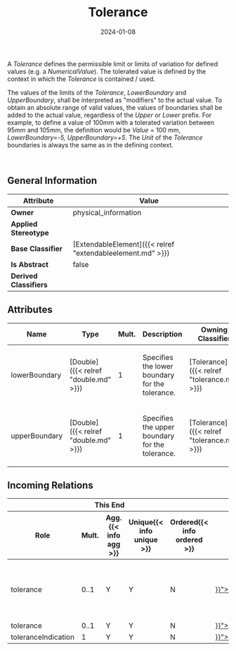 ﻿---
title: Tolerance
toc: false
type: specs
date: "2024-01-08"
draft: false
specification: VEC
version: 2.1.0
documentType: "Recommendation"
elementType: Class
classes:
  - Tolerance
menu_name: vec-2.1.0
---
<p> A <i>Tolerance</i> defines the permissible limit or limits of variation for defined values (e.g. a <i>NumericalValue</i>). The tolerated value is defined by the context in which the <i>Tolerance</i> is contained /&#160;used.      </p>      <p> The values of the limits of the <i>Tolerance</i>, <i>LowerBoundary </i>and<i> UpperBoundary</i>, shall be interpreted as &quot;modifiers&quot;&#160;to the actual value.  To obtain an absolute range of valid values, the values of boundaries shall be added to the actual value, regardless of the <i>Upper</i> or <i>Lower</i> prefix. For example, to define a value of 100mm with a tolerated variation between 95mm and 105mm, the definition would be <i>Value</i> = 100 mm, <i>LowerBoundary=-5, UpperBoundary=+5</i>. The <i>Unit</i> of the <i>Tolerance</i> boundaries is always the same as in the defining context.      </p>      <p> &#160;      </p>

## General Information

| Attribute               | Value |
|-------------------------|-------|
| **Owner**               | physical_information |
| **Applied Stereotype**  |   |
| **Base Classifier**     | [ExtendableElement]({{< relref "extendableelement.md" >}})<br/>  |
| **Is Abstract**         | false |
| **Derived Classifiers** |   |

## Attributes
|  Name  |  Type  |  Mult.  |  Description  |  Owning Classifier  |
|--------|--------|---------|---------------|--------------|
|lowerBoundary| [Double]({{< relref "double.md" >}}) | 1 | <p>Specifies the lower boundary for the tolerance. </p> | [Tolerance]({{< relref "tolerance.md" >}}) |
|upperBoundary| [Double]({{< relref "double.md" >}}) | 1 | <p>Specifies the upper boundary for the tolerance. </p> | [Tolerance]({{< relref "tolerance.md" >}}) |


##  Incoming Relations
<table>
    <thead>
        <tr>
           <th colspan="5">This End</th>
           <th colspan="2">Other End</th>
           <th colspan="1">General</th>
        </tr>
        <tr>
           <th>Role</th>
           <th>Mult.</th>
           <th>Agg.{{< info agg >}}</th>
           <th>Unique{{< info unique >}}</th>
           <th>Ordered{{< info ordered >}}</th>
           <th>Type</th>
           <th>Mult.</th>
           <th>Description</th>
        </tr>
    <thead>
    <tbody>
    <tr>
        <td>tolerance</td>
        <td>0..1</td>
        <td>Y</td>
        <td>Y</td>
        <td>N</td>
        <td><a href="{{< relref "numericalvalue.md" >}}">NumericalValue</a></td>
        <td>0..1</td>
        <td><p> Specifies the tolerance for the dimension.      </p></td>
    </tr>
    <tr>
        <td>tolerance</td>
        <td>0..1</td>
        <td>Y</td>
        <td>Y</td>
        <td>N</td>
        <td><a href="{{< relref "dimension.md" >}}">Dimension</a></td>
        <td>0..1</td>
        <td></td>
    </tr>
    <tr>
        <td>toleranceIndication</td>
        <td>1</td>
        <td>Y</td>
        <td>Y</td>
        <td>N</td>
        <td><a href="{{< relref "defaultdimension.md" >}}">DefaultDimension</a></td>
        <td>0..1</td>
        <td></td>
    </tr>
    </tbody>
</table>



